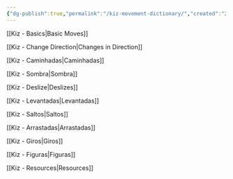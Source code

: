 ```yaml
---
{"dg-publish":true,"permalink":"/kiz-movement-dictionary/","created":"2024-09-09T10:45:48.919-04:00","updated":"2024-09-19T15:33:59.843-04:00"}
---
```



[[Kiz - Basics\|Basic Moves]]

[[Kiz - Change Direction\|Changes in Direction]]

[[Kiz - Caminhadas\|Caminhadas]]

[[Kiz - Sombra\|Sombra]]

[[Kiz - Deslize\|Deslizes]]

[[Kiz - Levantadas\|Levantadas]]

[[Kiz - Saltos\|Saltos]]

[[Kiz - Arrastadas\|Arrastadas]]

[[Kiz - Giros\|Giros]]

[[Kiz - Figuras\|Figuras]]

[[Kiz - Resources\|Resources]]
